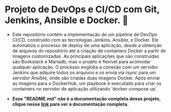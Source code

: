 # Projeto de DevOps e CI/CD com Git, Jenkins, Ansible e Docker. :whale:	

- Este repositório contém a implementação de um pipeline de DevOps CI/CD, construído com as tecnologias Jenkins, Ansible, e Docker. Ele automatiza o processo de deploy de uma aplicação, desde a obtenção de arquivos do repositório até a criação de containers Docker a partir de imagens customizadas. As principais aplicações que são construídas são Bookstack e Mariadb, mas o projeto é flexível para acomodar qualquer aplicação. O processo engloba a conexão com um servidor Jenkins que adquire todos os arquivos e os envia via rsync para um servidor Ansible, onde são criadas duas imagens Docker. Após enviar as imagens para o DockerHub, um playbook é executado para criar os containers no servidor de aplicação utilizando 'docker-compose up'.

- **Esse "README.md" não é a documentação completa desse projeto, clique nesse [link](https://EduardoVasconceloss.github.io/devops-ci-cd-project/) para ver a documentação completa.**
